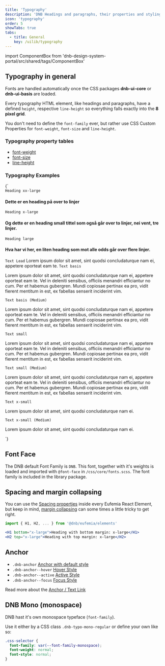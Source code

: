 ```yaml
---
title: 'Typography'
description: 'DNB Headings and paragraphs, their properties and styling.'
icon: 'typography'
order: 5
showTabs: true
tabs:
  - title: General
    key: /uilib/typography
---
```


import ComponentBox from 'dnb-design-system-portal/src/shared/tags/ComponentBox'

## Typography in general

Fonts are handled automatically once the CSS packages **dnb-ui-core** or **dnb-ui-basis** are loaded.

Every typography HTML element, like headings and paragraphs, have a defined `height`, respective `line-height` so everything falls exactly into the **8 pixel grid**.

You don't need to define the `font-family` ever, but rather use CSS Custom Properties for `font-weight`, `font-size` and `line-height`.

### Typography property tables

- [font-weight](/uilib/typography/font-weight)
- [font-size](/uilib/typography/font-size)
- [line-height](/uilib/typography/line-height)

### Typography Examples

<ComponentBox data-visual-test="typography-variants" hideCode>
{`
<div style={{maxWidth: '30rem'}}>
  <Code>Heading xx-large</Code>
  <H4 size="xx-large" space={0}>Dette er en heading på over to linjer</H4>
  <Code top="large">Heading x-large</Code>
  <H4 size="x-large" space={0}>Og dette er en heading small tittel som også går over to linjer, nei vent, tre linjer.</H4>
  <Code top="large">Heading large</Code>
  <H4 size="large" space={0}>Hva har vi her, en liten heading som mot alle odds går over flere linjer.</H4>
  <Code top="large">Text Lead</Code>
  <Lead space={0}>Lorem ipsum dolor sit amet, sint quodsi concludaturque nam ei, appetere oporteat eam te.</Lead>
  <Code top="large">Text basis</Code>
  <P space={0}>Lorem ipsum dolor sit amet, sint quodsi concludaturque nam ei, appetere oporteat eam te. Vel in deleniti sensibus, officiis menandri efficiantur no cum. Per et habemus gubergren. Mundi copiosae pertinax ea pro, vidit fierent mentitum in est, ex fabellas senserit inciderint vim.</P>
  <Code top="large">Text basis (Medium)</Code>
  <P modifier="medium" space={0}>Lorem ipsum dolor sit amet, sint quodsi concludaturque nam ei, appetere oporteat eam te. Vel in deleniti sensibus, officiis menandri efficiantur no cum. Per et habemus gubergren. Mundi copiosae pertinax ea pro, vidit fierent mentitum in est, ex fabellas senserit inciderint vim.</P>
  <Code top="large">Text small</Code>
  <P size="small" space={0}>Lorem ipsum dolor sit amet, sint quodsi concludaturque nam ei, appetere oporteat eam te. Vel in deleniti sensibus, officiis menandri efficiantur no cum. Per et habemus gubergren. Mundi copiosae pertinax ea pro, vidit fierent mentitum in est, ex fabellas senserit inciderint vim.</P>
  <Code top="large">Text small (Medium)</Code>
  <P size="small" modifier="medium" space={0}>Lorem ipsum dolor sit amet, sint quodsi concludaturque nam ei, appetere oporteat eam te. Vel in deleniti sensibus, officiis menandri efficiantur no cum. Per et habemus gubergren. Mundi copiosae pertinax ea pro, vidit fierent mentitum in est, ex fabellas senserit inciderint vim.</P>
  <Code top="large">Text x-small</Code>
  <P size="x-small" space={0}>Lorem ipsum dolor sit amet, sint quodsi concludaturque nam ei.</P>
  <Code top="large">Text x-small (Medium)</Code>
  <P size="x-small" modifier="medium" space={0}>Lorem ipsum dolor sit amet, sint quodsi concludaturque nam ei.</P>
</div>
`}
</ComponentBox>

## Font Face

The DNB default Font Family is `DNB`. This font, together with it's weights is loaded and imported with `@font-face` in `/css/core/fonts.scss`. The font family is included in the library package.

## Spacing and margin collapsing

You can use the [Spacing properties](/uilib/components/space/properties) inside every Eufemia React Element, but keep in mind, [margin collapsing](https://developer.mozilla.org/en-US/docs/Web/CSS/CSS_Box_Model/Mastering_margin_collapsing) can some times a little tricky to get right.

```jsx
import { H1, H2, ... } from '@dnb/eufemia/elements'

<H1 bottom="x-large">Heading with bottom margin: x-large</H1>
<H2 top="x-large">Heading with top margin: x-large</H2>
```

## Anchor

- `.dnb-anchor` <a href="/" class="dnb-anchor">Anchor with default style</a>
- `.dnb-anchor--hover` <a href="/" class="dnb-anchor dnb-anchor--hover">Hover Style</a>
- `.dnb-anchor--active` <a href="/" class="dnb-anchor dnb-anchor--active">Active Style</a>
- `.dnb-anchor--focus` <a href="/" class="dnb-anchor dnb-anchor--focus">Focus Style</a>

Read more about the [Anchor / Text Link](/uilib/elements/anchor)

## DNB Mono (monospace)

DNB hast it's own monospace typeface (`font-family`).

Use it either by a CSS class `.dnb-typo-mono-regular` or define your own like so:

```css
.css-selector {
  font-family: var(--font-family-monospace);
  font-weight: normal;
  font-style: normal;
}
```

